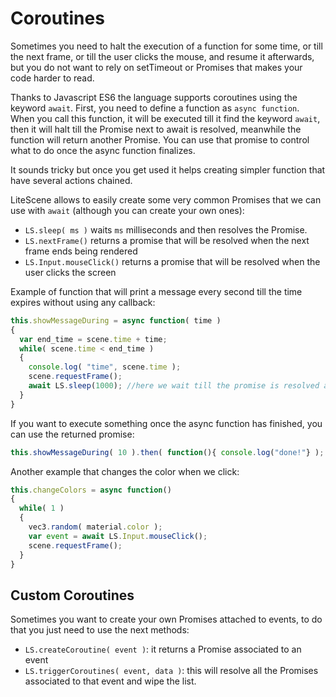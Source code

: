 # Coroutines

Sometimes you need to halt the execution of a function for some time, or till the next frame, or till the user clicks the mouse,
and resume it afterwards, but you do not want to rely on setTimeout or Promises that makes your code harder to read.

Thanks to Javascript ES6 the language supports coroutines using the keyword ```await```.
First, you need to define a function as ```async function```. When you call this function, it will be executed till it find the keyword ```await```, then it will halt till the Promise next to await is resolved, meanwhile the function will return another Promise. You can use that promise to control what to do once the async function finalizes.

It sounds tricky but once you get used it helps creating simpler function that have several actions chained.

LiteScene allows to easily create some very common Promises that we can use with ```await``` (although you can create your own ones):

- ```LS.sleep( ms )```  waits ```ms``` milliseconds and then resolves the Promise.
- ```LS.nextFrame()```  returns a promise that will be resolved when the next frame ends being rendered
- ```LS.Input.mouseClick()```  returns a promise that will be resolved when the user clicks the screen

Example of function that will print a message every second till the time expires without using any callback:

```js
this.showMessageDuring = async function( time )
{
  var end_time = scene.time + time;
  while( scene.time < end_time )
  {
    console.log( "time", scene.time );
    scene.requestFrame();
    await LS.sleep(1000); //here we wait till the promise is resolved after 1000 ms
  }
}
```

If you want to execute something once the async function has finished, you can use the returned promise:

```js
this.showMessageDuring( 10 ).then( function(){ console.log("done!"} );
```

Another example that changes the color when we click:

```js
this.changeColors = async function()
{
  while( 1 )
  {
    vec3.random( material.color );
    var event = await LS.Input.mouseClick();
    scene.requestFrame();
  }
}
```

## Custom Coroutines

Sometimes you want to create your own Promises attached to events, to do that you just need to use the next methods:
- ```LS.createCoroutine( event )```: it returns a Promise associated to an event
- ```LS.triggerCoroutines( event, data )```: this will resolve all the Promises associated to that event and wipe the list.
